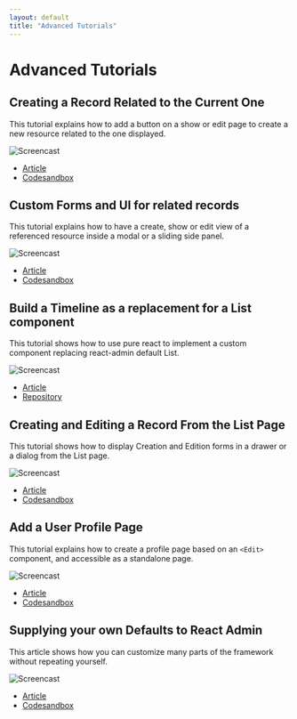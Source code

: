 ```yaml
---
layout: default
title: "Advanced Tutorials"
---
```


# Advanced Tutorials

## Creating a Record Related to the Current One

This tutorial explains how to add a button on a show or edit page to create a new resource related to the one displayed.

![Screencast](https://marmelab.com/images/blog/react-admin/react-admin-tutorials-form-for-related-records.gif)

* [Article](https://marmelab.com/blog/2018/07/09/react-admin-tutorials-form-for-related-records.html)
* [Codesandbox](https://codesandbox.io/s/2393m2k5rj)

## Custom Forms and UI for related records

This tutorial explains how to have a create, show or edit view of a referenced resource inside a modal or a sliding side panel.

![Screencast](https://marmelab.com/images/blog/react-admin/react-admin-tutorials-custom-forms-related-records-quick-preview.gif)

* [Article](https://marmelab.com/blog/2018/08/27/react-admin-tutorials-custom-forms-related-records.html)
* [Codesandbox](https://codesandbox.io/s/ypp9ljxqlj)

## Build a Timeline as a replacement for a List component

This tutorial shows how to use pure react to implement a custom component replacing react-admin default List.

![Screencast](https://marmelab.com/storybook_App5-d9b4cf0e7faf3ed208c102f8b2334409.gif)

* [Article](https://marmelab.com/blog/2019/01/17/react-timeline.html)
* [Repository](https://github.com/marmelab/timeline-react-admin)

## Creating and Editing a Record From the List Page

This tutorial shows how to display Creation and Edition forms in a drawer or a dialog from the List page.

![Screencast](https://marmelab.com/end-result-07b25da5494055c4306dd7e7a48fd010.gif)

* [Article](https://marmelab.com/blog/2019/02/07/react-admin-advanced-recipes-creating-and-editing-a-record-from-the-list-page.html)
* [Codesandbox](https://codesandbox.io/s/lrm6kl00nl)

## Add a User Profile Page

This tutorial explains how to create a profile page based on an `<Edit>` component, and accessible as a standalone page.

![Screencast](https://marmelab.com/end_result-668056e9d8273ff5ce75dfc641151a90.gif)

* [Article](https://marmelab.com/blog/2019/03/07/react-admin-advanced-recipes-user-profile.html)
* [Codesandbox](https://codesandbox.io/s/o1jmj4lwv9)

## Supplying your own Defaults to React Admin

This article shows how you can customize many parts of the framework without repeating yourself.

![Screencast](https://marmelab.com/react-admin-edit-defaults-54d42faced9043f7933df212cbda0f1b.gif)

* [Article](https://marmelab.com/blog/2019/03/27/supplying-your-own-defaults-to-react-admin.html)
* [Codesandbox](https://codesandbox.io/s/qzxx4mjl59)
